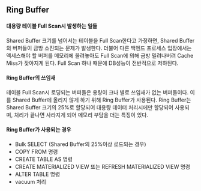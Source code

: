 ## Ring Buffer

#### 대용량 테이블 Full Scan시 발생하는 일들
Shared Buffer 크기를 넘어서는 테이블을 Full Scan한다고 가정하면, Shared Buffer의 버퍼들이
금방 소진되는 문제가 발생한다. 더불어 다른 백엔드 프로세스 입장에서는 엑세스해야 할 버퍼를 메모리에 올려놓아도
Full Scan에 의해 금방 밀려나버려 Cache Miss가 잦아지게 된다. Full Scan 하나 때문에 DB성능이 전반적으로
저하된다.

#### Ring Buffer의 쓰임새
테이블 Full Scan시 로딩되는 버퍼들은 용량이 크나 별로 쓰임새가 없는 버퍼들이다. 이를 Shared Buffer에 올리지 않게
하기 위해 Ring Buffer가 사용된다. Ring Buffer는 Shared Buffer 크기의 25%로 할당되어 대용량 데이터 처리시에만
할당되어 사용되며, 처리가 끝나면 사라지게 되어 메모리 부담을 더는 특징이 있다.

#### Ring Buffer가 사용되는 경우
- Bulk SELECT (Shared Buffer의 25%이상 로드되는 경우)
- COPY FROM 명령
- CREATE TABLE AS 명령
- CREATE MATERIALIZED VIEW 또는 REFRESH MATERIALIZED VIEW 명령
- ALTER TABLE 명령
- vacuum 처리

